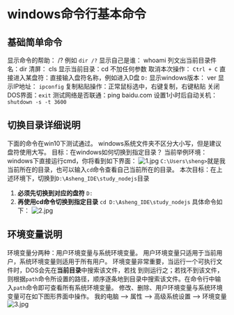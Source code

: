 # windows命令行基本命令

## 基础简单命令
显示命令的帮助： /? 例如 `dir /?`
显示自己是谁： whoami
列文出当前目录件名：dir
清屏： cls
显示当前目录：cd 不加任何参数
取消本次操作： `Ctrl + C`
直接进入某盘符：直接输入盘符名称，例如进入D盘 `D:`
显示windows版本： ver
显示IP地址： `ipconfig`
复制粘贴操作：正常鼠标选中，右键复制，右键粘贴
关闭DOS界面：`exit`
测试网络是否联通：ping baidu.com
设置1小时后自动关机： `shutdown -s -t 3600`

## 切换目录详细说明
下面的命令在win10下测试通过。
windows系统文件夹不区分大小写，但是建议盘符使用大写。
目标：在windows如何切换到指定目录？
当前举例环境：windows下直接运行cmd，你将看到如下界面：
![1.jpg](img/1.jpg)
`C:\Users\sheng>`就是我当前所在的目录，也可以输入`cd`命令查看自己当前所在的目录。
本次目标：在上述环境下，切换到`D:\Asheng_IDE\study_nodejs`目录
1. **必须先切换到对应的盘符** `D:`
2. **再使用cd命令切换到指定目录** `cd D:\Asheng_IDE\study_nodejs`
   具体命令如下：
   ![2.jpg](img/2.jpg)

## 环境变量说明
环境变量分两种：用户环境变量与系统环境变量。
用户环境变量只适用于当前用户，系统环境变量则适用于所有用户。
环境变量非常重要，当运行一个可执行文件时，DOS会先在**当前目录**中搜索该文件，若找
到则运行之；若找不到该文件，则根据`path`命令所设置的路径，顺序逐条地到目录中搜索该文件。在命令行中输入`path`命令即可查看所有系统环境变量。
修改、删除、用户环境变量与系统环境变量可在如下图形界面中操作。
	我的电脑 --> 属性 --> 高级系统设置 --> 环境变量
![3.jpg](img/3.jpg)


